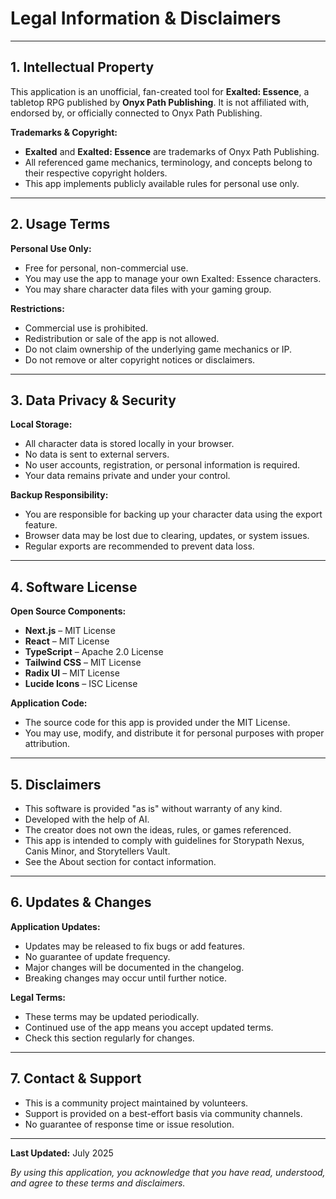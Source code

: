 # Legal Information & Disclaimers

---

## 1. Intellectual Property

This application is an unofficial, fan-created tool for **Exalted: Essence**, a tabletop RPG published by **Onyx Path Publishing**. It is not affiliated with, endorsed by, or officially connected to Onyx Path Publishing.

**Trademarks & Copyright:**

- **Exalted** and **Exalted: Essence** are trademarks of Onyx Path Publishing.
- All referenced game mechanics, terminology, and concepts belong to their respective copyright holders.
- This app implements publicly available rules for personal use only.

---

## 2. Usage Terms

**Personal Use Only:**

- Free for personal, non-commercial use.
- You may use the app to manage your own Exalted: Essence characters.
- You may share character data files with your gaming group.

**Restrictions:**

- Commercial use is prohibited.
- Redistribution or sale of the app is not allowed.
- Do not claim ownership of the underlying game mechanics or IP.
- Do not remove or alter copyright notices or disclaimers.

---

## 3. Data Privacy & Security

**Local Storage:**

- All character data is stored locally in your browser.
- No data is sent to external servers.
- No user accounts, registration, or personal information is required.
- Your data remains private and under your control.

**Backup Responsibility:**

- You are responsible for backing up your character data using the export feature.
- Browser data may be lost due to clearing, updates, or system issues.
- Regular exports are recommended to prevent data loss.

---

## 4. Software License

**Open Source Components:**

- **Next.js** – MIT License
- **React** – MIT License
- **TypeScript** – Apache 2.0 License
- **Tailwind CSS** – MIT License
- **Radix UI** – MIT License
- **Lucide Icons** – ISC License

**Application Code:**

- The source code for this app is provided under the MIT License.
- You may use, modify, and distribute it for personal purposes with proper attribution.

---

## 5. Disclaimers

- This software is provided "as is" without warranty of any kind.
- Developed with the help of AI.
- The creator does not own the ideas, rules, or games referenced.
- This app is intended to comply with guidelines for Storypath Nexus, Canis Minor, and Storytellers Vault.
- See the About section for contact information.

---

## 6. Updates & Changes

**Application Updates:**

- Updates may be released to fix bugs or add features.
- No guarantee of update frequency.
- Major changes will be documented in the changelog.
- Breaking changes may occur until further notice.

**Legal Terms:**

- These terms may be updated periodically.
- Continued use of the app means you accept updated terms.
- Check this section regularly for changes.

---

## 7. Contact & Support

- This is a community project maintained by volunteers.
- Support is provided on a best-effort basis via community channels.
- No guarantee of response time or issue resolution.

---

**Last Updated:** July 2025

_By using this application, you acknowledge that you have read, understood, and agree to these terms and disclaimers._

